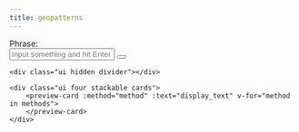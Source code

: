 ```yaml
---
title: geopatterns
---
```


<div id="app">
    <div class="ui container">
        <form class="ui form" @submit.prevent="update_text">    
            <div class="ui large fluid action labeled input">
              <div class="ui label">
                Phrase: 
              </div>
              <input v-model="input_text" type="text" placeholder="Input something and hit Enter ☺">
              <button type="submit" class="ui green button">
                <i class="play alternate icon"></i>
              </button>
            </div>
        </form>
    </div>

    <div class="ui hidden divider"></div>
    
    <div class="ui four stackable cards">
        <preview-card :method="method" :text="display_text" v-for="method in methods">
        </preview-card>
    </div>

</div>

<style>
    .image {
        min-height: 128px;
        background-repeat: repeat !important;
        background-size: contain !important;
        background-position: center center;
    }
</style>
